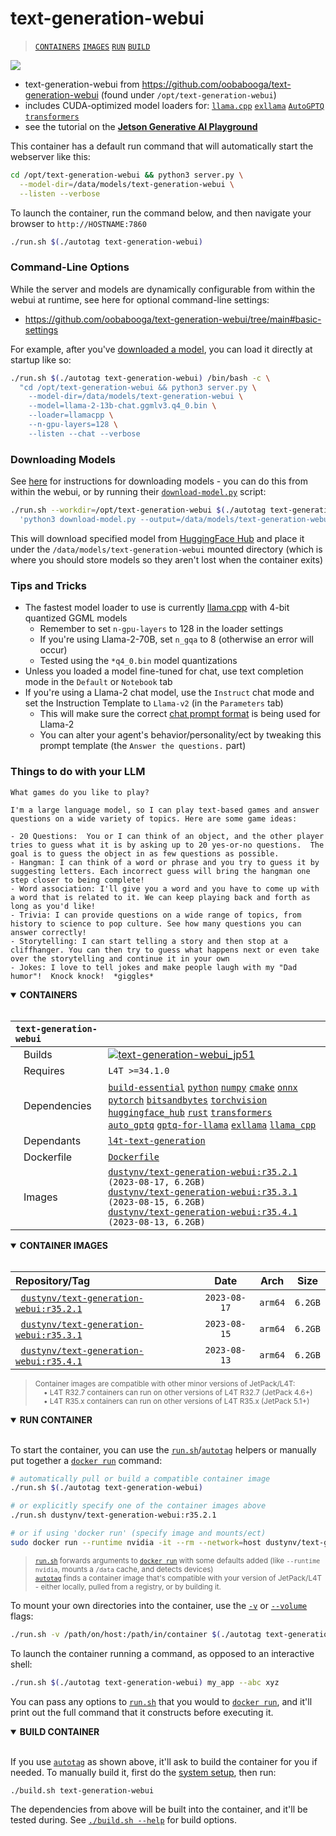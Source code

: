 # text-generation-webui

> [`CONTAINERS`](#user-content-containers) [`IMAGES`](#user-content-images) [`RUN`](#user-content-run) [`BUILD`](#user-content-build)


![](https://nvidia-ai-iot.github.io/jetson-generative-ai-playground/images/text-generation-webui_sf-trip.gif)

* text-generation-webui from https://github.com/oobabooga/text-generation-webui (found under `/opt/text-generation-webui`)
* includes CUDA-optimized model loaders for: [`llama.cpp`](/packages/llm/llama_cpp) [`exllama`](/packages/llm/exllama) [`AutoGPTQ`](/packages/llm/auto_gptq) [`transformers`](/packages/llm/transformers)
* see the tutorial on the [**Jetson Generative AI Playground**](https://nvidia-ai-iot.github.io/jetson-generative-ai-playground/tutorial_text-generation.html)

This container has a default run command that will automatically start the webserver like this:

```bash
cd /opt/text-generation-webui && python3 server.py \
  --model-dir=/data/models/text-generation-webui \
  --listen --verbose
```

To launch the container, run the command below, and then navigate your browser to `http://HOSTNAME:7860`

```bash
./run.sh $(./autotag text-generation-webui)
```

### Command-Line Options

While the server and models are dynamically configurable from within the webui at runtime, see here for optional command-line settings:

* https://github.com/oobabooga/text-generation-webui/tree/main#basic-settings

For example, after you've [downloaded a model](#downloading-models), you can load it directly at startup like so:

```bash
./run.sh $(./autotag text-generation-webui) /bin/bash -c \
  "cd /opt/text-generation-webui && python3 server.py \
	--model-dir=/data/models/text-generation-webui \
	--model=llama-2-13b-chat.ggmlv3.q4_0.bin \
	--loader=llamacpp \
	--n-gpu-layers=128 \
	--listen --chat --verbose
```

### Downloading Models 

See [here](https://github.com/oobabooga/text-generation-webui/tree/main#downloading-models) for instructions for downloading models - you can do this from within the webui, or by running their [`download-model.py`](https://github.com/oobabooga/text-generation-webui/blob/main/download-model.py) script:

```bash
./run.sh --workdir=/opt/text-generation-webui $(./autotag text-generation-webui) /bin/bash -c \
  'python3 download-model.py --output=/data/models/text-generation-webui TheBloke/Llama-2-7b-Chat-GPTQ'
```

This will download specified model from [HuggingFace Hub](https://huggingface.co/models) and place it under the `/data/models/text-generation-webui` mounted directory (which is where you should store models so they aren't lost when the container exits)

### Tips and Tricks

* The fastest model loader to use is currently [llama.cpp](/packages/llm/llama_cpp) with 4-bit quantized GGML models
  * Remember to set `n-gpu-layers` to 128 in the loader settings
  * If you're using Llama-2-70B, set `n_gqa` to 8 (otherwise an error will occur)
  * Tested using the `*q4_0.bin` model quantizations
* Unless you loaded a model fine-tuned for chat, use text completion mode in the `Default` or `Notebook` tab
* If you're using a Llama-2 chat model, use the `Instruct` chat mode and set the Instruction Template to `Llama-v2` (in the `Parameters` tab)
  * This will make sure the correct [chat prompt format](https://huggingface.co/blog/llama2#how-to-prompt-llama-2) is being used for Llama-2
  * You can alter your agent's behavior/personality/ect by tweaking this prompt template (the `Answer the questions.` part)

### Things to do with your LLM

```
What games do you like to play?
```

```
I'm a large language model, so I can play text-based games and answer questions on a wide variety of topics. Here are some game ideas:

- 20 Questions:  You or I can think of an object, and the other player tries to guess what it is by asking up to 20 yes-or-no questions.  The goal is to guess the object in as few questions as possible.
- Hangman: I can think of a word or phrase and you try to guess it by suggesting letters. Each incorrect guess will bring the hangman one step closer to being complete!
- Word association: I'll give you a word and you have to come up with a word that is related to it. We can keep playing back and forth as long as you'd like!
- Trivia: I can provide questions on a wide range of topics, from history to science to pop culture. See how many questions you can answer correctly!
- Storytelling: I can start telling a story and then stop at a cliffhanger. You can then try to guess what happens next or even take over the storytelling and continue it in your own
- Jokes: I love to tell jokes and make people laugh with my "Dad humor"!  Knock knock!  *giggles*
```


<details open>
<summary><b><a id="containers">CONTAINERS</a></b></summary>
<br>

| **`text-generation-webui`** | |
| :-- | :-- |
| &nbsp;&nbsp;&nbsp;Builds | [![`text-generation-webui_jp51`](https://img.shields.io/github/actions/workflow/status/dusty-nv/jetson-containers/text-generation-webui_jp51.yml?label=text-generation-webui:jp51)](https://github.com/dusty-nv/jetson-containers/actions/workflows/text-generation-webui_jp51.yml) |
| &nbsp;&nbsp;&nbsp;Requires | `L4T >=34.1.0` |
| &nbsp;&nbsp;&nbsp;Dependencies | [`build-essential`](/packages/build-essential) [`python`](/packages/python) [`numpy`](/packages/numpy) [`cmake`](/packages/cmake/cmake_pip) [`onnx`](/packages/onnx) [`pytorch`](/packages/pytorch) [`bitsandbytes`](/packages/llm/bitsandbytes) [`torchvision`](/packages/pytorch/torchvision) [`huggingface_hub`](/packages/llm/huggingface_hub) [`rust`](/packages/rust) [`transformers`](/packages/llm/transformers) [`auto_gptq`](/packages/llm/auto_gptq) [`gptq-for-llama`](/packages/llm/gptq-for-llama) [`exllama`](/packages/llm/exllama) [`llama_cpp`](/packages/llm/llama_cpp) |
| &nbsp;&nbsp;&nbsp;Dependants | [`l4t-text-generation`](/packages/l4t/l4t-text-generation) |
| &nbsp;&nbsp;&nbsp;Dockerfile | [`Dockerfile`](Dockerfile) |
| &nbsp;&nbsp;&nbsp;Images | [`dustynv/text-generation-webui:r35.2.1`](https://hub.docker.com/r/dustynv/text-generation-webui/tags) `(2023-08-17, 6.2GB)`<br>[`dustynv/text-generation-webui:r35.3.1`](https://hub.docker.com/r/dustynv/text-generation-webui/tags) `(2023-08-15, 6.2GB)`<br>[`dustynv/text-generation-webui:r35.4.1`](https://hub.docker.com/r/dustynv/text-generation-webui/tags) `(2023-08-13, 6.2GB)` |

</details>

<details open>
<summary><b><a id="images">CONTAINER IMAGES</a></b></summary>
<br>

| Repository/Tag | Date | Arch | Size |
| :-- | :--: | :--: | :--: |
| &nbsp;&nbsp;[`dustynv/text-generation-webui:r35.2.1`](https://hub.docker.com/r/dustynv/text-generation-webui/tags) | `2023-08-17` | `arm64` | `6.2GB` |
| &nbsp;&nbsp;[`dustynv/text-generation-webui:r35.3.1`](https://hub.docker.com/r/dustynv/text-generation-webui/tags) | `2023-08-15` | `arm64` | `6.2GB` |
| &nbsp;&nbsp;[`dustynv/text-generation-webui:r35.4.1`](https://hub.docker.com/r/dustynv/text-generation-webui/tags) | `2023-08-13` | `arm64` | `6.2GB` |

> <sub>Container images are compatible with other minor versions of JetPack/L4T:</sub><br>
> <sub>&nbsp;&nbsp;&nbsp;&nbsp;• L4T R32.7 containers can run on other versions of L4T R32.7 (JetPack 4.6+)</sub><br>
> <sub>&nbsp;&nbsp;&nbsp;&nbsp;• L4T R35.x containers can run on other versions of L4T R35.x (JetPack 5.1+)</sub><br>
</details>

<details open>
<summary><b><a id="run">RUN CONTAINER</a></b></summary>
<br>

To start the container, you can use the [`run.sh`](/docs/run.md)/[`autotag`](/docs/run.md#autotag) helpers or manually put together a [`docker run`](https://docs.docker.com/engine/reference/commandline/run/) command:
```bash
# automatically pull or build a compatible container image
./run.sh $(./autotag text-generation-webui)

# or explicitly specify one of the container images above
./run.sh dustynv/text-generation-webui:r35.2.1

# or if using 'docker run' (specify image and mounts/ect)
sudo docker run --runtime nvidia -it --rm --network=host dustynv/text-generation-webui:r35.2.1
```
> <sup>[`run.sh`](/docs/run.md) forwards arguments to [`docker run`](https://docs.docker.com/engine/reference/commandline/run/) with some defaults added (like `--runtime nvidia`, mounts a `/data` cache, and detects devices)</sup><br>
> <sup>[`autotag`](/docs/run.md#autotag) finds a container image that's compatible with your version of JetPack/L4T - either locally, pulled from a registry, or by building it.</sup>

To mount your own directories into the container, use the [`-v`](https://docs.docker.com/engine/reference/commandline/run/#volume) or [`--volume`](https://docs.docker.com/engine/reference/commandline/run/#volume) flags:
```bash
./run.sh -v /path/on/host:/path/in/container $(./autotag text-generation-webui)
```
To launch the container running a command, as opposed to an interactive shell:
```bash
./run.sh $(./autotag text-generation-webui) my_app --abc xyz
```
You can pass any options to [`run.sh`](/docs/run.md) that you would to [`docker run`](https://docs.docker.com/engine/reference/commandline/run/), and it'll print out the full command that it constructs before executing it.
</details>
<details open>
<summary><b><a id="build">BUILD CONTAINER</b></summary>
<br>

If you use [`autotag`](/docs/run.md#autotag) as shown above, it'll ask to build the container for you if needed.  To manually build it, first do the [system setup](/docs/setup.md), then run:
```bash
./build.sh text-generation-webui
```
The dependencies from above will be built into the container, and it'll be tested during.  See [`./build.sh --help`](/jetson_containers/build.py) for build options.
</details>
